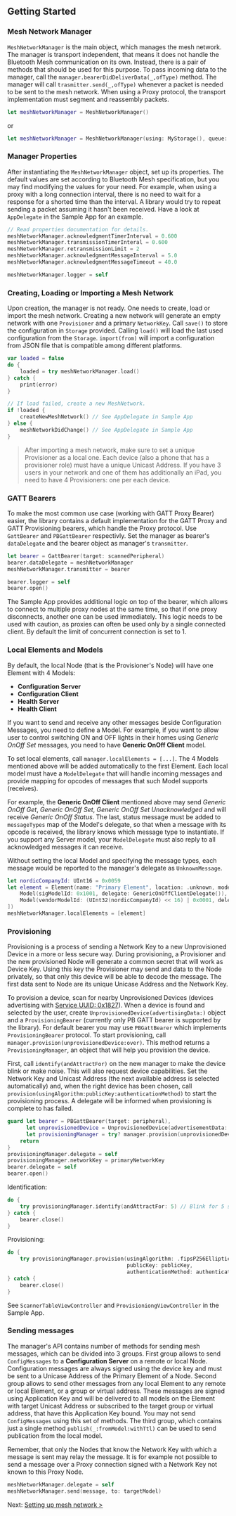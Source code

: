 ## Getting Started

### Mesh Network Manager

`MeshNetworkManager` is the main object, which manages the mesh network. The manager is transport independent, that means it does not handle the Bluetooth Mesh communication on its own. Instead, there is a pair of methods that should be used for this purpose. To pass incoming data to the manager, call the `manager.bearerDidDeliverData(_,ofType)` method. The manager will call `trasmitter.send(_,ofType)` whenever a packet is needed to be sent to the mesh network. When using a Proxy protocol, the transport implementation must segment and reassembly packets.

```swift
let meshNetworkManager = MeshNetworkManager()
```
or
```swift
let meshNetworkManager = MeshNetworkManager(using: MyStorage(), queue: DispatchQueue.someQueue, delegateQueue: DispatchQueue.main)
```

### Manager Properties

After instantiating the `MeshNetworkManager` object, set up its properties.
The default values are set according to Bluetooth Mesh specification, but you may find modifying the values for your need. For example, when using a proxy with a long connection interval, there is no need to wait for a response for a shorted time than the interval. A library would try to repeat sending a packet assuming it hasn't been received. Have a look at `AppDelegate` in the Sample App for an example.

```swift
// Read properties documentation for details.
meshNetworkManager.acknowledgmentTimerInterval = 0.600
meshNetworkManager.transmissionTimerInteral = 0.600
meshNetworkManager.retransmissionLimit = 2
meshNetworkManager.acknowledgmentMessageInterval = 5.0
meshNetworkManager.acknowledgmentMessageTimeout = 40.0

meshNetworkManager.logger = self
```

### Creating, Loading or Importing a Mesh Network

Upon creation, the manager is not ready. One needs to create, load or import the mesh network. Creating a new network will generate an empty network with one `Provisioner` and a primary `NetworkKey`. Call `save()` to store the configuration in `Storage` provided. Calling `load()` will load the last used configuration from the `Storage`. `import(from)` will import a configuration from JSON file that is compatible among different platforms.

```swift
var loaded = false
do {
    loaded = try meshNetworkManager.load()
} catch {
    print(error)
}

// If load failed, create a new MeshNetwork.
if !loaded {
    createNewMeshNetwork() // See AppDelegate in Sample App
} else {
    meshNetworkDidChange() // See AppDelegate in Sample App
}
```

> After importing a mesh network, make sure to set a unique Provisioner as a local one. Each device (also a phone that has a provisioner role) must have a unique Unicast Address. If you have 3 users in your network and one of them has additionally an iPad, you need to have 4 Provisioners: one per each device.

### GATT Bearers

To make the most common use case (working with GATT Proxy Bearer) easier, the library contains a default implementation for the GATT Proxy and GATT Provisioning bearers, which handle the Proxy protocol. Use `GattBearer` and `PBGattBearer` respectivly. Set the manager as bearer's `dataDelegate` and the bearer object as manager's `transmitter`. 

```swift
let bearer = GattBearer(target: scannedPeripheral)
bearer.dataDelegate = meshNetworkManager
meshNetworkManager.transmitter = bearer

bearer.logger = self
bearer.open()
```

The Sample App provides additional logic on top of the bearer, which allows to connect to multiple proxy nodes at the same time, so that if one proxy disconnects, another one can be used immediately. This logic needs to be used with caution, as proxies can often be used only by a single connected client. By default the limit of concurrent connection is set to 1.

### Local Elements and Models

By default, the local Node (that is the Provisioner's Node) will have one Element with 4 Models:
* **Configuration Server**
* **Configuration Client**
* **Health Server**
* **Health Client**

If you want to send and receive any other messages beside Configuration Messages, you need to define a Model. For example, if you want to allow user to control switching ON and OFF lights in their homes using *Generic OnOff Set* messages, you need to have **Generic OnOff Client** model.

To set local elements, call `manager.localElements = [...]`. The 4 Models mentioned above will be added automatically to the first Element. Each local model must have a `ModelDelegate` that will handle incoming messages and provide mapping for opcodes of messages that such Model supports (receives).

For example, the **Generic OnOff Client** mentioned above may send *Generic OnOff Get*, *Generic OnOff Set*, *Generic OnOff Set Unacknowledged* and will receive *Generic OnOff Status*. The last, status message must be added to `messageTypes` map of the Model's delegate, so that when a message with its opcode is received, the library knows which message type to instantiate. If you support any Server model, your `ModelDelegate` must also reply to all acknowledged messages it can receive.

Without setting the local Model and specifying the message types, each message would be reported to the manager's delegate as `UnknownMessage`. 

```swift
let nordicCompanyId: UInt16 = 0x0059
let element = Element(name: "Primary Element", location: .unknown, models: [
    Model(sigModelId: 0x1001, delegate: GenericOnOffClientDelegate()),
    Model(vendorModelId: (UInt32(nordicCompanyId) << 16) | 0x0001, delegate: SimpleOnOffDelegate())
])
meshNetworkManager.localElements = [element]
```

### Provisioning 

Provisioning is a process of sending a Network Key to a new Unprovisioned Device in a more or less secure way. During provisioning, a Provisioner and the new provisioned Node will generate a common secret that will work as Device Key. Using this key the Provisioner may send and data to the Node privately, so that only this device will be able to decode the message. The first data sent to Node are its unique Unicase Address and the Network Key.

To provision a device, scan for nearby Unprovisioned Devices (devices advertising with [Service UUID: 0x1827](https://www.bluetooth.com/specifications/gatt/services/)). When a device is found and selected by the user, create `UnprovisionedDevice(advertisingData:)` object and a `ProvisioningBearer` (currently only PB GATT bearer is supported by the library). For default bearer you may use `PBGattBearer` which implements `ProvisioningBearer` protocol. To start provisioning, call `manager.provision(unprovisionedDevice:over)`. This method returns a `ProvisioningManager`, an object that will help you provision the device.

First, call `identify(andAttractFor)` on the new manager to make the device blink or make noise. This will also request device capabilities. Set the Network Key and Unicast Address (the next available address is selected automatically) and, when the right device has been chosen, call `provision(usingAlgorithm:publicKey:authenticationMethod)` to start the provisioning process. A delegate will be informed when provisioning is complete to has failed.

```swift
guard let bearer = PBGattBearer(target: peripheral),
      let unprovisionedDevice = UnprovisionedDevice(advertisementData: advertisementData),
      let provisioningManager = try? manager.provision(unprovisionedDevice: unprovisionedDevice, over: bearer) else {
    return
}
provisioningManager.delegate = self
provisioningManager.networkKey = primaryNetworkKey
bearer.delegate = self
bearer.open()
```
Identification:
``` swift
do {
    try provisioningManager.identify(andAttractFor: 5) // Blink for 5 seconds
} catch {
    bearer.close()
}
```
Provisioning:
``` swift
do {
    try provisioningManager.provision(usingAlgorithm: .fipsP256EllipticCurve,
                                      publicKey: publicKey,
                                      authenticationMethod: authenticationMethod)
} catch {
    bearer.close()
}
```

See `ScannerTableViewController` and `ProvisioniongViewController` in the Sample App.

### Sending messages

The manager's API contains number of methods for sending mesh messages, which can be divided into 3 groups. First group allows to send `ConfigMessages` to a **Configuration Server** on a remote or local Node. Configuration messages are always signed using the device key and must be sent to a Unicase Address of the Primary Element of a Node. Second group allows to send other messages from any local Element to any remote or local Element, or a group or virtual address. These messages are signed using Application Key and will be delivered to all models on the Element with target Unicast Address or subscribed to the target group or virtual address, that have this Application Key bound. You may not send `ConfigMessages` using this set of methods. The third group, which contains just a single method `publish(_:fromModel:withTtl)` can be used to send publication from the local model.

Remember, that only the Nodes that know the Network Key with which a message is sent may relay the message. It is for example not possible to send a message over a Proxy connection signed with a Network Key not known to this Proxy Node.

```swift
meshNetworkManager.delegate = self
meshNetworkManager.send(message, to: targetModel)
```

Next: [Setting up mesh network >](SETTING_UP_NETWORK.md)